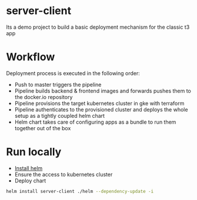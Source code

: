 # server-client

Its a demo project to build a basic deployment mechanism for the classic t3 app

# Workflow

Deployment process is executed in the following order:
* Push to master triggers the pipeline
* Pipeline builds backend & frontend images and forwards pushes them to the docker.io repository
* Pipeline provisions the target kubernetes cluster in gke with terraform
* Pipeline authenticates to the provisioned cluster and deploys the whole setup as a tightly coupled helm chart
* Helm chart takes care of configuring apps as a bundle to run them together out of the box

# Run locally

* [Install helm](https://helm.sh/docs/intro/install/)
* Ensure the access to kubernetes cluster 
* Deploy chart 
```bash
helm install server-client ./helm --dependency-update -i
```
